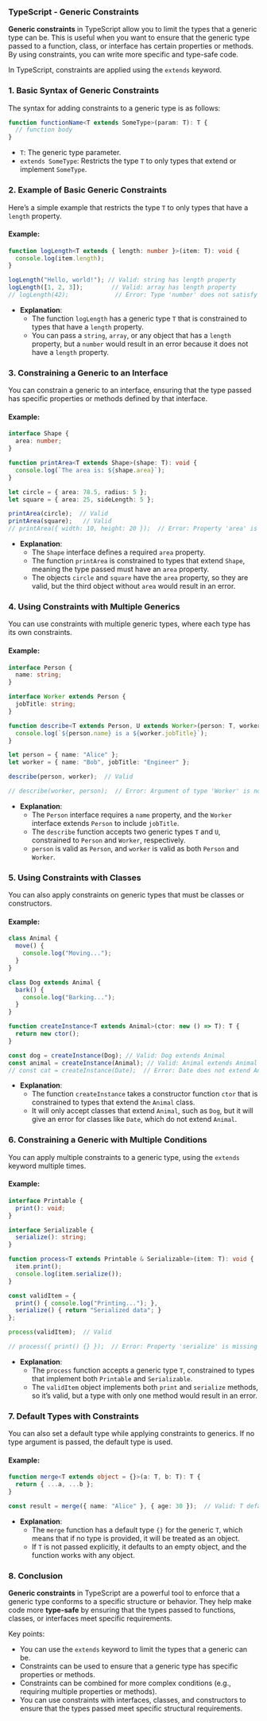 ### TypeScript - Generic Constraints

**Generic constraints** in TypeScript allow you to limit the types that a generic type can be. This is useful when you want to ensure that the generic type passed to a function, class, or interface has certain properties or methods. By using constraints, you can write more specific and type-safe code.

In TypeScript, constraints are applied using the `extends` keyword.

### **1. Basic Syntax of Generic Constraints**

The syntax for adding constraints to a generic type is as follows:

```typescript
function functionName<T extends SomeType>(param: T): T {
  // function body
}
```

- `T`: The generic type parameter.
- `extends SomeType`: Restricts the type `T` to only types that extend or implement `SomeType`.

### **2. Example of Basic Generic Constraints**

Here’s a simple example that restricts the type `T` to only types that have a `length` property.

#### **Example:**
```typescript
function logLength<T extends { length: number }>(item: T): void {
  console.log(item.length);
}

logLength("Hello, world!"); // Valid: string has length property
logLength([1, 2, 3]);        // Valid: array has length property
// logLength(42);             // Error: Type 'number' does not satisfy the constraint '{ length: number }'
```

- **Explanation**:
  - The function `logLength` has a generic type `T` that is constrained to types that have a `length` property.
  - You can pass a `string`, `array`, or any object that has a `length` property, but a `number` would result in an error because it does not have a `length` property.

### **3. Constraining a Generic to an Interface**

You can constrain a generic to an interface, ensuring that the type passed has specific properties or methods defined by that interface.

#### **Example:**
```typescript
interface Shape {
  area: number;
}

function printArea<T extends Shape>(shape: T): void {
  console.log(`The area is: ${shape.area}`);
}

let circle = { area: 78.5, radius: 5 };
let square = { area: 25, sideLength: 5 };

printArea(circle);  // Valid
printArea(square);   // Valid
// printArea({ width: 10, height: 20 });  // Error: Property 'area' is missing in type
```

- **Explanation**:
  - The `Shape` interface defines a required `area` property.
  - The function `printArea` is constrained to types that extend `Shape`, meaning the type passed must have an `area` property.
  - The objects `circle` and `square` have the `area` property, so they are valid, but the third object without `area` would result in an error.

### **4. Using Constraints with Multiple Generics**

You can use constraints with multiple generic types, where each type has its own constraints.

#### **Example:**
```typescript
interface Person {
  name: string;
}

interface Worker extends Person {
  jobTitle: string;
}

function describe<T extends Person, U extends Worker>(person: T, worker: U): void {
  console.log(`${person.name} is a ${worker.jobTitle}`);
}

let person = { name: "Alice" };
let worker = { name: "Bob", jobTitle: "Engineer" };

describe(person, worker);  // Valid

// describe(worker, person);  // Error: Argument of type 'Worker' is not assignable to parameter of type 'Person'
```

- **Explanation**:
  - The `Person` interface requires a `name` property, and the `Worker` interface extends `Person` to include `jobTitle`.
  - The `describe` function accepts two generic types `T` and `U`, constrained to `Person` and `Worker`, respectively.
  - `person` is valid as `Person`, and `worker` is valid as both `Person` and `Worker`.

### **5. Using Constraints with Classes**

You can also apply constraints on generic types that must be classes or constructors.

#### **Example:**
```typescript
class Animal {
  move() {
    console.log("Moving...");
  }
}

class Dog extends Animal {
  bark() {
    console.log("Barking...");
  }
}

function createInstance<T extends Animal>(ctor: new () => T): T {
  return new ctor();
}

const dog = createInstance(Dog); // Valid: Dog extends Animal
const animal = createInstance(Animal); // Valid: Animal extends Animal
// const cat = createInstance(Date);  // Error: Date does not extend Animal
```

- **Explanation**:
  - The function `createInstance` takes a constructor function `ctor` that is constrained to types that extend the `Animal` class.
  - It will only accept classes that extend `Animal`, such as `Dog`, but it will give an error for classes like `Date`, which do not extend `Animal`.

### **6. Constraining a Generic with Multiple Conditions**

You can apply multiple constraints to a generic type, using the `extends` keyword multiple times.

#### **Example:**
```typescript
interface Printable {
  print(): void;
}

interface Serializable {
  serialize(): string;
}

function process<T extends Printable & Serializable>(item: T): void {
  item.print();
  console.log(item.serialize());
}

const validItem = {
  print() { console.log("Printing..."); },
  serialize() { return "Serialized data"; }
};

process(validItem);  // Valid

// process({ print() {} });  // Error: Property 'serialize' is missing in type
```

- **Explanation**:
  - The `process` function accepts a generic type `T`, constrained to types that implement both `Printable` and `Serializable`.
  - The `validItem` object implements both `print` and `serialize` methods, so it’s valid, but a type with only one method would result in an error.

### **7. Default Types with Constraints**

You can also set a default type while applying constraints to generics. If no type argument is passed, the default type is used.

#### **Example:**
```typescript
function merge<T extends object = {}>(a: T, b: T): T {
  return { ...a, ...b };
}

const result = merge({ name: "Alice" }, { age: 30 });  // Valid: T defaults to {}
```

- **Explanation**:
  - The `merge` function has a default type `{}` for the generic `T`, which means that if no type is provided, it will be treated as an object.
  - If `T` is not passed explicitly, it defaults to an empty object, and the function works with any object.

### **8. Conclusion**

**Generic constraints** in TypeScript are a powerful tool to enforce that a generic type conforms to a specific structure or behavior. They help make code more **type-safe** by ensuring that the types passed to functions, classes, or interfaces meet specific requirements.

Key points:
- You can use the `extends` keyword to limit the types that a generic can be.
- Constraints can be used to ensure that a generic type has specific properties or methods.
- Constraints can be combined for more complex conditions (e.g., requiring multiple properties or methods).
- You can use constraints with interfaces, classes, and constructors to ensure that the types passed meet specific structural requirements.
